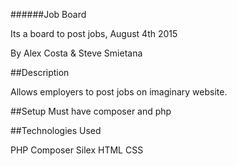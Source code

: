 ######Job Board

Its a board to post jobs, August 4th 2015

By Alex Costa & Steve Smietana

##Description

Allows employers to post jobs on imaginary website.

##Setup
Must have composer and php


##Technologies Used

PHP
Composer
Silex
HTML
CSS
